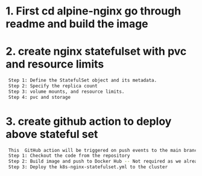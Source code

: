 # 1. First cd alpine-nginx go through readme and build the image 

# 2. create nginx statefulset with pvc and resource limits

```bash
 Step 1: Define the StatefulSet object and its metadata.
 Step 2: Specify the replica count 
 Step 3: volume mounts, and resource limits.
 Step 4: pvc and storage
 ```


# 3. create github action to deploy above stateful set

```bash
 This  GitHub action will be triggered on push events to the main branch
 Step 1: Checkout the code from the repository
 Step 2: Build image and push to Docker Hub -- Not required as we already image in docker hub
 Step 3: Deploy the k8s-nginx-statefulset.yml to the cluster
````